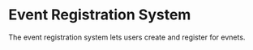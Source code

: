# Event Registration System

The event registration system lets users create and register for evnets.
